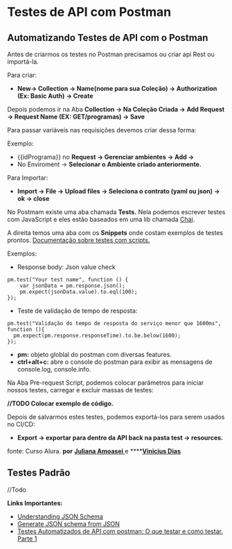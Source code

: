 # Testes de API com Postman

## **Automatizando Testes de API com o Postman** <a id="automatizando-testes-de-api-com-o-postman"></a>

Antes de criarmos os testes no Postman precisamos ou criar api Rest ou importá-la.

Para criar:

* **New→ Collection → Name\(nome para sua Coleção\) → Authorization \(Ex: Basic Auth\) → Create**

Depois podemos ir na Aba **Collection → Na Coleção Criada → Add Request → Request Name \(EX: GET/programas\) → Save**

Para passar variáveis nas requisições devemos criar dessa forma: 

Exemplo:

* {{idPrograma}} no **Request → Gerenciar ambientes → Add →**
* No Enviroment → **Selecionar o Ambiente criado anteriormente.**

Para Importar:

* **Import → File → Upload files → Seleciona o contrato \(yaml ou json\) → ok → close**

No Postmam existe uma aba chamada **Tests.** Nela podemos escrever testes com JavaScript e eles estão baseados em uma lib chamada [Chai](https://www.chaijs.com/api/assert/). 

A direita temos uma aba com os **Snippets** onde costam exemplos de testes prontos. [Documentação sobre testes com scripts.](https://learning.postman.com/docs/writing-scripts/test-scripts/)

Exemplos: 

* Response body: Json value check

```text
pm.test("Your test name", function () {
    var jsonData = pm.response.json();
    pm.expect(jsonData.value).to.eql(100);
});
```

* Teste de validação de tempo de resposta:

```text
pm.test("Validação do tempo de resposta do serviço menor que 1600ms", function (){
  pm.expect(pm.response.responseTime).to.be.below(1600);
});
```

* **pm:** objeto globlal do postman com diversas features.
* **ctrl+alt+c:** abre o console do postman para exibir as mensagens de console.log, console.info.

Na Aba Pre-request Script, podemos colocar parâmetros para iniciar nossos testes, carregar e excluir massas de testes:

**//TODO Colocar exemplo de código.**

Depois de salvarmos estes testes, podemos exportá-los para serem usados no CI/CD:

* **Export → exportar para dentro da API back na pasta test → resources.**

fonte: Curso Alura. **por** [**Juliana Amoasei** ](https://cursos.alura.com.br/user/juliana-amoasei)e ****[**Vinicius Dias**](https://cursos.alura.com.br/user/cviniciussdias)

## Testes Padrão <a id="padr&#xE3;o"></a>

//Todo

**Links Importantes:**

* [Understanding JSON Schema](https://json-schema.org/understanding-json-schema/)
* [Generate JSON schema from JSON](https://jsonschema.net/login)
* [Testes Automatizados de API com postman: O que testar e como testar. Parte 1](https://medium.com/rchlo-midway-tech/testes-automatizados-de-api-com-postman-o-que-testar-e-como-testar-parte-1-d388c8f41fa8)

